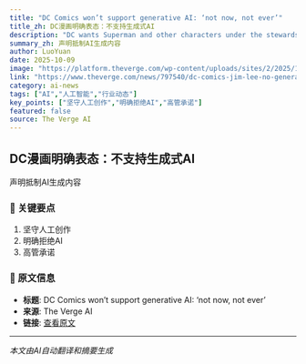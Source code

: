 ```yaml
---
title: "DC Comics won’t support generative AI: ‘not now, not ever’"
title_zh: DC漫画明确表态：不支持生成式AI
description: "DC wants Superman and other characters under the stewardship of human artists.	  DC Comics president and publisher Jim Lee said that the company “will not support AI-generated storytelling or artwork,"
summary_zh: 声明抵制AI生成内容
author: LuoYuan
date: 2025-10-09
image: "https://platform.theverge.com/wp-content/uploads/sites/2/2025/10/STK326267.jpg?quality=90&strip=all&crop=0%2C10.354857475276%2C100%2C79.290285049447&w=1200"
link: "https://www.theverge.com/news/797540/dc-comics-jim-lee-no-generative-ai-pledge"
category: ai-news
tags: ["AI","人工智能","行业动态"]
key_points: ["坚守人工创作","明确拒绝AI","高管承诺"]
featured: false
source: The Verge AI
---
```


## DC漫画明确表态：不支持生成式AI

声明抵制AI生成内容

### 🔑 关键要点
1. 坚守人工创作
2. 明确拒绝AI
3. 高管承诺


### 📰 原文信息
- **标题**: DC Comics won’t support generative AI: ‘not now, not ever’
- **来源**: The Verge AI
- **链接**: [查看原文](https://www.theverge.com/news/797540/dc-comics-jim-lee-no-generative-ai-pledge)

---
*本文由AI自动翻译和摘要生成*
